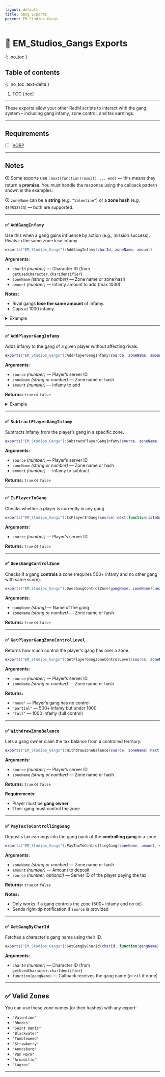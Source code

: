 ```yaml
---
layout: default
title: Gang Exports
parent: EM Studios Gangs
---
```



# 📘 EM_Studios_Gangs Exports
{: .no_toc }

## Table of contents
{: .no_toc .text-delta }

1. TOC
{:toc}

---

These exports allow your other RedM scripts to interact with the gang system – including gang infamy, zone control, and tax earnings.

---

## Requirements

- [ ] [VORP](https://github.com/VORPCORE/vorp_core-lua)

---

## Notes

🛈 Some exports use `:next(function(result) ... end)` — this means they return a **promise**. You must handle the response using the callback pattern shown in the examples.

🛈 `zoneName` can be a **string** (e.g. `"Valentine"`) or a **zone hash** (e.g. `459833523`) — both are supported.

---

### ✅ `AddGangInfamy`

Use this when a gang gains influence by action (e.g., mission success). Rivals in the same zone lose infamy.

```lua
exports["EM_Studios_Gangs"]:AddGangInfamy(charId, zoneName, amount)
```

**Arguments:**
- `charId` *(number)* — Character ID (from `getUsedCharacter.charIdentifier`)
- `zoneName` *(string or number)* — Zone name or zone hash
- `amount` *(number)* — Infamy amount to add (max 1000)

**Notes:**
- Rival gangs **lose the same amount** of infamy.
- Caps at 1000 infamy.

<details>
<summary>Example</summary>

```lua
exports["EM_Studios_Gangs"]:AddGangInfamy(12345, "Valentine", 50)
```
</details>

---

### ✅ `AddPlayerGangInfamy`

Adds infamy to the gang of a given player without affecting rivals.

```lua
exports["EM_Studios_Gangs"]:AddPlayerGangInfamy(source, zoneName, amount):next(function(success) ... end)
```

**Arguments:**
- `source` *(number)* — Player’s server ID
- `zoneName` *(string or number)* — Zone name or hash
- `amount` *(number)* — Infamy to add

**Returns:** `true` or `false`

<details>
<summary>Example</summary>

```lua
exports["EM_Studios_Gangs"]:AddPlayerGangInfamy(source, "Rhodes", 25):next(function(success)
    if success then
        print("Infamy granted!")
    end
end)
```
</details>

---

### ✅ `SubtractPlayerGangInfamy`

Subtracts infamy from the player’s gang in a specific zone.

```lua
exports["EM_Studios_Gangs"]:SubtractPlayerGangInfamy(source, zoneName, amount):next(function(success) ... end)
```

**Arguments:**
- `source` *(number)* — Player’s server ID
- `zoneName` *(string or number)* — Zone name or hash
- `amount` *(number)* — Infamy to subtract

**Returns:** `true` or `false`

---

### ✅ `IsPlayerInGang`

Checks whether a player is currently in any gang.

```lua
exports["EM_Studios_Gangs"]:IsPlayerInGang(source):next(function(isInGang) ... end)
```

**Arguments:**
- `source` *(number)* — Player’s server ID

**Returns:** `true` or `false`

---

### ✅ `DoesGangControlZone`

Checks if a gang **controls** a zone (requires 500+ infamy and no other gang with same score).

```lua
exports["EM_Studios_Gangs"]:DoesGangControlZone(gangName, zoneName):next(function(result) ... end)
```

**Arguments:**
- `gangName` *(string)* — Name of the gang
- `zoneName` *(string or number)* — Zone name or hash

**Returns:** `true` or `false`

---

### ✅ `GetPlayerGangZoneControlLevel`

Returns how much control the player's gang has over a zone.

```lua
exports["EM_Studios_Gangs"]:GetPlayerGangZoneControlLevel(source, zoneName):next(function(level) ... end)
```

**Arguments:**
- `source` *(number)* — Player’s server ID
- `zoneName` *(string or number)* — Zone name or hash

**Returns:**
- `"none"` — Player’s gang has no control
- `"partial"` — 500+ infamy but under 1000
- `"full"` — 1000 infamy (full control)

---

### ✅ `WithdrawZoneBalance`

Lets a gang owner claim the tax balance from a controlled territory.

```lua
exports["EM_Studios_Gangs"]:WithdrawZoneBalance(source, zoneName):next(function(success) ... end)
```

**Arguments:**
- `source` *(number)* — Player’s server ID
- `zoneName` *(string or number)* — Zone name or hash

**Returns:** `true` or `false`

**Requirements:**
- Player must be **gang owner**
- Their gang must control the zone

---

### ✅ `PayTaxToControllingGang`

Deposits tax earnings into the gang bank of the **controlling gang** in a zone.

```lua
exports["EM_Studios_Gangs"]:PayTaxToControllingGang(zoneName, amount, source):next(function(success) ... end)
```

**Arguments:**
- `zoneName` *(string or number)* — Zone name or hash
- `amount` *(number)* — Amount to deposit
- `source` *(number, optional)* — Server ID of the player paying the tax

**Returns:** `true` or `false`

**Notes:**
- Only works if a gang controls the zone (500+ infamy and no tie)
- Sends right-tip notification if `source` is provided

---

### ✅ `GetGangByCharId`

Fetches a character's gang name using their ID.

```lua
exports["EM_Studios_Gangs"]:GetGangByCharId(charId, function(gangName) ... end)
```

**Arguments:**
- `charId` *(number)* — Character ID (from `getUsedCharacter.charIdentifier`)
- `function(gangName)` — Callback receives the gang name (or `nil` if none)

---

## ✅ Valid Zones

You can use these zone names (or their hashes) with any export:

- `"Valentine"`
- `"Rhodes"`
- `"Saint Denis"`
- `"Blackwater"`
- `"Tumbleweed"`
- `"Strawberry"`
- `"Annesburg"`
- `"Van Horn"`
- `"Armadillo"`
- `"Lagras"`

---
